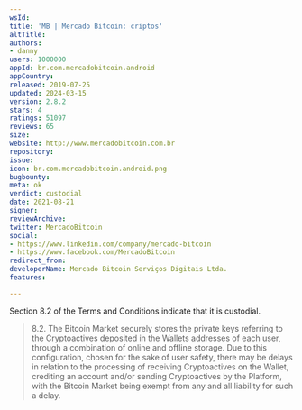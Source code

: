 ```yaml
---
wsId: 
title: 'MB | Mercado Bitcoin: criptos'
altTitle: 
authors:
- danny
users: 1000000
appId: br.com.mercadobitcoin.android
appCountry: 
released: 2019-07-25
updated: 2024-03-15
version: 2.8.2
stars: 4
ratings: 51097
reviews: 65
size: 
website: http://www.mercadobitcoin.com.br
repository: 
issue: 
icon: br.com.mercadobitcoin.android.png
bugbounty: 
meta: ok
verdict: custodial
date: 2021-08-21
signer: 
reviewArchive: 
twitter: MercadoBitcoin
social:
- https://www.linkedin.com/company/mercado-bitcoin
- https://www.facebook.com/MercadoBitcoin
redirect_from: 
developerName: Mercado Bitcoin Serviços Digitais Ltda.
features: 

---
```


Section 8.2 of the Terms and Conditions indicate that it is custodial.

> 8.2. The Bitcoin Market securely stores the private keys referring to the Cryptoactives deposited in the Wallets addresses of each user, through a combination of online and offline storage. Due to this configuration, chosen for the sake of user safety, there may be delays in relation to the processing of receiving Cryptoactives on the Wallet, crediting an account and/or sending Cryptoactives by the Platform, with the Bitcoin Market being exempt from any and all liability for such a delay.
